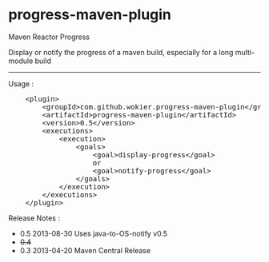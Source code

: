 progress-maven-plugin
=====================

Maven Reactor Progress

Display or notify the progress of a maven build, especially for a long multi-module build

---

Usage :

<pre>
	&lt;plugin&gt;
		&lt;groupId&gt;com.github.wokier.progress-maven-plugin&lt;/groupId&gt;
		&lt;artifactId&gt;progress-maven-plugin&lt;/artifactId&gt;
		&lt;version&gt;0.5&lt;/version&gt;
		&lt;executions&gt;
			&lt;execution&gt;
				&lt;goals&gt;
					&lt;goal&gt;display-progress&lt;/goal&gt;
					or
					&lt;goal&gt;notify-progress&lt;/goal&gt;
				&lt;/goals&gt;
			&lt;/execution&gt;
		&lt;/executions&gt;
	&lt;/plugin&gt;
</pre>

Release Notes :

 - 0.5 2013-08-30 Uses java-to-OS-notify v0.5
 - ~~0.4~~
 - 0.3 2013-04-20 Maven Central Release

